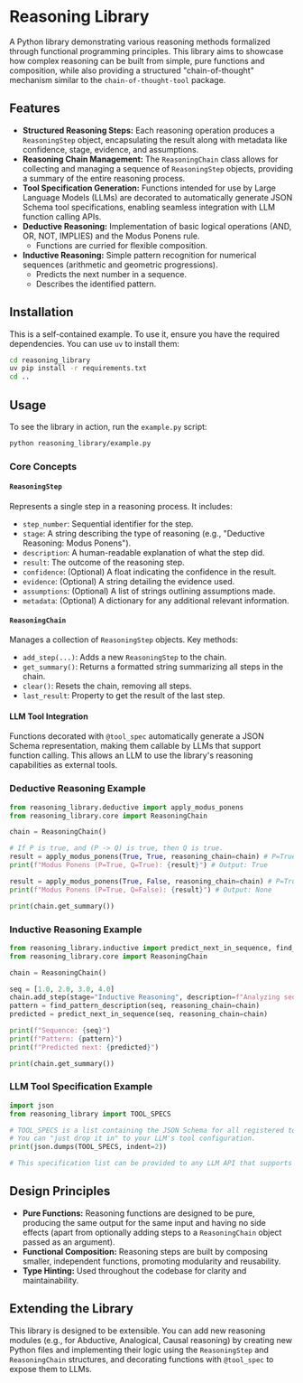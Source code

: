 # Reasoning Library

A Python library demonstrating various reasoning methods formalized through functional programming principles.
This library aims to showcase how complex reasoning can be built from simple, pure functions and composition,
while also providing a structured "chain-of-thought" mechanism similar to the `chain-of-thought-tool` package.

## Features

*   **Structured Reasoning Steps:** Each reasoning operation produces a `ReasoningStep` object, encapsulating the result along with metadata like confidence, stage, evidence, and assumptions.
*   **Reasoning Chain Management:** The `ReasoningChain` class allows for collecting and managing a sequence of `ReasoningStep` objects, providing a summary of the entire reasoning process.
*   **Tool Specification Generation:** Functions intended for use by Large Language Models (LLMs) are decorated to automatically generate JSON Schema tool specifications, enabling seamless integration with LLM function calling APIs.
*   **Deductive Reasoning:** Implementation of basic logical operations (AND, OR, NOT, IMPLIES) and the Modus Ponens rule.
    *   Functions are curried for flexible composition.
*   **Inductive Reasoning:** Simple pattern recognition for numerical sequences (arithmetic and geometric progressions).
    *   Predicts the next number in a sequence.
    *   Describes the identified pattern.

## Installation

This is a self-contained example. To use it, ensure you have the required dependencies. You can use `uv` to install them:

```bash
cd reasoning_library
uv pip install -r requirements.txt
cd ..
```

## Usage

To see the library in action, run the `example.py` script:

```bash
python reasoning_library/example.py
```

### Core Concepts

#### `ReasoningStep`

Represents a single step in a reasoning process. It includes:

*   `step_number`: Sequential identifier for the step.
*   `stage`: A string describing the type of reasoning (e.g., "Deductive Reasoning: Modus Ponens").
*   `description`: A human-readable explanation of what the step did.
*   `result`: The outcome of the reasoning step.
*   `confidence`: (Optional) A float indicating the confidence in the result.
*   `evidence`: (Optional) A string detailing the evidence used.
*   `assumptions`: (Optional) A list of strings outlining assumptions made.
*   `metadata`: (Optional) A dictionary for any additional relevant information.

#### `ReasoningChain`

Manages a collection of `ReasoningStep` objects. Key methods:

*   `add_step(...)`: Adds a new `ReasoningStep` to the chain.
*   `get_summary()`: Returns a formatted string summarizing all steps in the chain.
*   `clear()`: Resets the chain, removing all steps.
*   `last_result`: Property to get the result of the last step.

#### LLM Tool Integration

Functions decorated with `@tool_spec` automatically generate a JSON Schema representation, making them callable by LLMs that support function calling. This allows an LLM to use the library's reasoning capabilities as external tools.

### Deductive Reasoning Example

```python
from reasoning_library.deductive import apply_modus_ponens
from reasoning_library.core import ReasoningChain

chain = ReasoningChain()

# If P is true, and (P -> Q) is true, then Q is true.
result = apply_modus_ponens(True, True, reasoning_chain=chain) # P=True, Q=True
print(f"Modus Ponens (P=True, Q=True): {result}") # Output: True

result = apply_modus_ponens(True, False, reasoning_chain=chain) # P=True, Q=False (P->Q is false)
print(f"Modus Ponens (P=True, Q=False): {result}") # Output: None

print(chain.get_summary())
```

### Inductive Reasoning Example

```python
from reasoning_library.inductive import predict_next_in_sequence, find_pattern_description
from reasoning_library.core import ReasoningChain

chain = ReasoningChain()

seq = [1.0, 2.0, 3.0, 4.0]
chain.add_step(stage="Inductive Reasoning", description=f"Analyzing sequence {seq}", result=seq)
pattern = find_pattern_description(seq, reasoning_chain=chain)
predicted = predict_next_in_sequence(seq, reasoning_chain=chain)

print(f"Sequence: {seq}")
print(f"Pattern: {pattern}")
print(f"Predicted next: {predicted}")

print(chain.get_summary())
```

### LLM Tool Specification Example

```python
import json
from reasoning_library import TOOL_SPECS

# TOOL_SPECS is a list containing the JSON Schema for all registered tools.
# You can "just drop it in" to your LLM's tool configuration.
print(json.dumps(TOOL_SPECS, indent=2))

# This specification list can be provided to any LLM API that supports function calling.
```

## Design Principles

*   **Pure Functions:** Reasoning functions are designed to be pure, producing the same output for the same input and having no side effects (apart from optionally adding steps to a `ReasoningChain` object passed as an argument).
*   **Functional Composition:** Reasoning steps are built by composing smaller, independent functions, promoting modularity and reusability.
*   **Type Hinting:** Used throughout the codebase for clarity and maintainability.

## Extending the Library

This library is designed to be extensible. You can add new reasoning modules (e.g., for Abductive, Analogical, Causal reasoning) by creating new Python files and implementing their logic using the `ReasoningStep` and `ReasoningChain` structures, and decorating functions with `@tool_spec` to expose them to LLMs.
